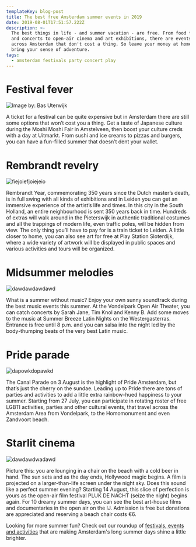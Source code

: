 ```yaml
---
templateKey: blog-post
title: The best free Amsterdam summer events in 2019
date: 2019-08-01T17:51:57.222Z
description: >-
  The best things in life - and summer vacation - are free. From food festivals
  and concerts to open-air cinema and art exhibitions, there are events all
  across Amsterdam that don't cost a thing. So leave your money at home and just
  bring your sense of adventure. 
tags:
  - amsterdam festivals party concert play
---
```



# Festival fever

![Image by: Bas Uterwijk](/img/1.jpg "Festival fever")

A ticket for a festival can be quite expensive but in Amsterdam there are still some options that won’t cost you a thing. Get a taste of Japanese culture during the Moshi Moshi Fair in Amstelveen, then boost your culture creds with a day at Uitmarkt. From sushi and ice creams to pizzas and burgers, you can have a fun-filled summer that doesn’t dent your wallet.

# Rembrandt revelry 

![fiejoiefjoiejeio](/img/2.jpg "Rembrandt revelry")

Rembrandt Year, commemorating 350 years since the Dutch master’s death, is in full swing with all kinds of exhibitions and in Leiden you can get an immersive experience of the artist’s life and times. In this city in the South Holland, an entire neighbourhood is sent 350 years back in time. Hundreds of extras will walk around in the Pieterswijk in authentic traditional costumes and all the trappings of modern life, even traffic poles, will be hidden from view. The only thing you’ll have to pay for is a train ticket to Leiden. A little closer to home, you can also see art for free at Play Station Sloterdijk, where a wide variety of artwork will be displayed in public spaces and various activities and tours will be organized.

# Midsummer melodies

![dawdawdawdawd](/img/3.jpg "Midsummer melodies")

What is a summer without music? Enjoy your own sunny soundtrack during the best music events this summer. At the Vondelpark Open Air Theater, you can catch concerts by Sarah Jane, Tim Knol and Kenny B. Add some moves to the music at Summer Breeze Latin Nights on the Westergasterras. Entrance is free until 8 p.m. and you can salsa into the night led by the body-thumping beats of the very best Latin music.

# Pride parade

![dapowkdopawkd](/img/4.jpg "Pride parade")

The Canal Parade on 3 August is the highlight of Pride Amsterdam, but that’s just the cherry on the sundae. Leading up to Pride there are tons of parties and activities to add a little extra rainbow-hued happiness to your summer. Starting from 27 July, you can participate in rotating roster of free LGBTI activities, parties and other cultural events, that travel across the Amsterdam Area from Vondelpark, to the Homomonument and even Zandvoort beach.

# Starlit cinema

![dawdawdwadawd](/img/5.jpg "Starlit cinema")

Picture this: you are lounging in a chair on the beach with a cold beer in hand. The sun sets and as the day ends, Hollywood magic begins. A film is projected on a larger-than-life screen under the night sky. Does this sound like a perfect summer evening? Starting 14 August, this slice of perfection is yours as the open-air film festival PLUK DE NACHT (seize the night) begins again. For 10 dreamy summer days, you can see the best art-house films and documentaries in the open air on the IJ. Admission is free but donations are appreciated and reserving a beach chair costs €6.

Looking for more summer fun? Check out our roundup of [festivals, events and activities](https://www.iamsterdam.com/en/see-and-do/things-to-do/by-season/summer-in-the-city) that are making Amsterdam's long summer days shine a little brighter.
